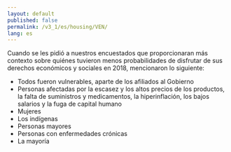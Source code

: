 ```yaml
---
layout: default
published: false
permalink: /v3_1/es/housing/VEN/
lang: es
---
```


Cuando se les pidió a nuestros encuestados que proporcionaran más contexto sobre quiénes tuvieron menos probabilidades de disfrutar de sus derechos económicos y sociales en 2018, mencionaron lo siguiente:
-	Todos fueron vulnerables, aparte de los afiliados al Gobierno
-	Personas afectadas por la escasez y los altos precios de los productos, la falta de suministros y medicamentos, la hiperinflación, los bajos salarios y la fuga de capital humano
-	Mujeres
-	Los indígenas
-	Personas mayores
-	Personas con enfermedades crónicas
-	La mayoría

